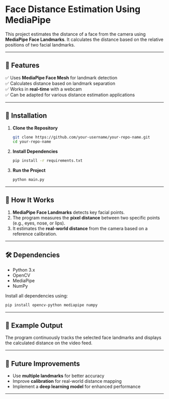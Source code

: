# **Face Distance Estimation Using MediaPipe**  
This project estimates the distance of a face from the camera using **MediaPipe Face Landmarks**. It calculates the distance based on the relative positions of two facial landmarks.  

---

## 🚀 **Features**  
✅ Uses **MediaPipe Face Mesh** for landmark detection  
✅ Calculates distance based on landmark separation  
✅ Works in **real-time** with a webcam  
✅ Can be adapted for various distance estimation applications  

---

## 📌 **Installation**  
1. **Clone the Repository**  
   ```bash
   git clone https://github.com/your-username/your-repo-name.git
   cd your-repo-name
   ```

2. **Install Dependencies**  
   ```bash
   pip install -r requirements.txt
   ```

3. **Run the Project**  
   ```bash
   python main.py
   ```

---

## 🎯 **How It Works**  
1. **MediaPipe Face Landmarks** detects key facial points.  
2. The program measures the **pixel distance** between two specific points (e.g., eyes, nose, or lips).  
3. It estimates the **real-world distance** from the camera based on a reference calibration.  

---

## 🛠 **Dependencies**  
- Python 3.x  
- OpenCV  
- MediaPipe  
- NumPy  

Install all dependencies using:  
```bash
pip install opencv-python mediapipe numpy
```

---

## 📸 **Example Output**  
The program continuously tracks the selected face landmarks and displays the calculated distance on the video feed.  

---

## 📝 **Future Improvements**  
- Use **multiple landmarks** for better accuracy  
- Improve **calibration** for real-world distance mapping  
- Implement a **deep learning model** for enhanced performance  

---
